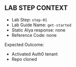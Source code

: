## LAB STEP CONTEXT
- Lab Step: `step-01`
- Lab Guide Name: `get-started`
- Static AIya response: none
- Reference Code: none

Expected Outcome:
- Activated Auth0 tenant
- Repo cloned